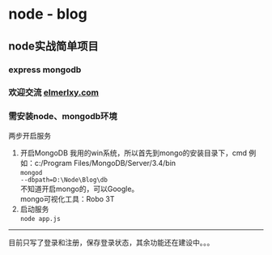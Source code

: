 # node - blog
## node实战简单项目
### express mongodb 
### 欢迎交流 [elmerlxy.com](https://www.elmerlxy.com)

### 需安装node、mongodb环境
两步开启服务
1. 开启MongoDB
我用的win系统，所以首先到mongo的安装目录下，cmd
例如：c:/Program Files/MongoDB/Server/3.4/bin<br>
<code>mongod --dbpath=D:\Node\Blog\db</code><br>
不知道开启mongo的，可以Google。<br>
mongo可视化工具：Robo 3T
2. 启动服务<br>
<code>node app.js</code>
***
目前只写了登录和注册，保存登录状态，其余功能还在建设中。。。
